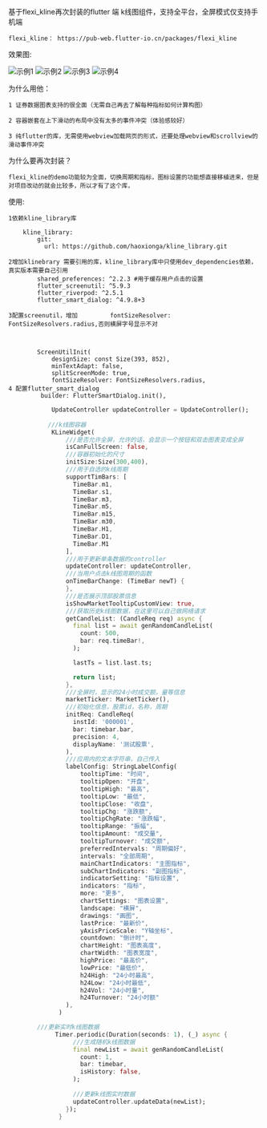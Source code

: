 基于flexi_kline再次封装的flutter 端 k线图组件，支持全平台，全屏模式仅支持手机端

    flexi_kline： https://pub-web.flutter-io.cn/packages/flexi_kline

效果图:

![示例1](/demo/images/1.jpg "图片标题")
![示例2](/demo/images/2.jpg "图片标题")
![示例3](/demo/images/3.jpg "图片标题")
![示例4](/demo/images/4.jpg "图片标题")


为什么用他：

    1 证券数据图表支持的很全面（无需自己再去了解每种指标如何计算构图）

    2 容器嵌套在上下滑动的布局中没有太多的事件冲突（体验感较好）

    3 纯flutter的库，无需使用webview加载网页的形式，还要处理webview和scrollview的滑动事件冲突

为什么要再次封装？
    
    flexi_kline的demo功能较为全面，切换周期和指标，图标设置的功能想直接移植进来，但是对项目改动的就会比较多，所以才有了这个库，



使用:

    1依赖kline_library库

        kline_library:
            git:
              url: https://github.com/haoxionga/kline_library.git
        
    2增加klinebrary 需要引用的库，kline_library库中只使用dev_dependencies依赖，真实版本需要自己引用
            shared_preferences: ^2.2.3 #用于缓存用户点击的设置
            flutter_screenutil: ^5.9.3
            flutter_riverpod: ^2.5.1
            flutter_smart_dialog: ^4.9.8+3

    3配置screenutil，增加         fontSizeResolver: FontSizeResolvers.radius,否则横屏字号显示不对 

            

            ScreenUtilInit(
                designSize: const Size(393, 852),
                minTextAdapt: false,
                splitScreenMode: true,
                fontSizeResolver: FontSizeResolvers.radius,
    4 配置flutter_smart_dialog
             builder: FlutterSmartDialog.init(),

```dart
            UpdateController updateController = UpdateController();
            
           ///k线图容器
            KLineWidget(
                ///是否允许全屏，允许的话，会显示一个按钮和双击图表变成全屏
                isCanFullScreen: false,
                ///容器初始化的尺寸
                initSize:Size(300,400),
                ///用于自选的k线周期
                supportTimBars: [
                  TimeBar.m1,
                  TimeBar.s1,
                  TimeBar.m3,
                  TimeBar.m5,
                  TimeBar.m15,
                  TimeBar.m30,
                  TimeBar.H1,
                  TimeBar.D1,
                  TimeBar.M1
                ],
                ///用于更新单条数据的controller
                updateController: updateController,
                ///当用户点击k线图周期的函数
                onTimeBarChange: (TimeBar newT) {
                },
                ///是否展示顶部股票信息
                isShowMarketTooltipCustomView: true,
                ///获取历史k线图数据，在这里可以自己做网络请求
                getCandleList: (CandleReq req) async {
                  final list = await genRandomCandleList(
                    count: 500,
                    bar: req.timeBar!,
                  );

                  lastTs = list.last.ts;

                  return list;
                },
                ///全屏时，显示的24小时成交额，量等信息
                marketTicker: MarketTicker(),
                ///初始化信息，股票id，名称，周期
                initReq: CandleReq(
                  instId: '000001',
                  bar: timebar.bar,
                  precision: 4,
                  displayName: '测试股票',
                ),
                ///应用内的文本字符串，自己传入
                labelConfig: StringLabelConfig(
                    tooltipTime: "时间",
                    tooltipOpen: "开盘",
                    tooltipHigh: "最高",
                    tooltipLow: "最低",
                    tooltipClose: "收盘",
                    tooltipChg: "涨跌额",
                    tooltipChgRate: "涨跌幅",
                    tooltipRange: "振幅",
                    tooltipAmount: "成交量",
                    tooltipTurnover: "成交额",
                    preferredIntervals: "周期偏好",
                    intervals: "全部周期",
                    mainChartIndicators: "主图指标",
                    subChartIndicators: "副图指标",
                    indicatorSetting: "指标设置",
                    indicators: "指标",
                    more: "更多",
                    chartSettings: "图表设置",
                    landscape: "横屏",
                    drawings: "画图",
                    lastPrice: "最新价",
                    yAxisPriceScale: "Y轴坐标",
                    countdown: "倒计时",
                    chartHeight: "图表高度",
                    chartWidth: "图表宽度",
                    highPrice: "最高价",
                    lowPrice: "最低价",
                    h24High: "24小时最高",
                    h24Low: "24小时最低",
                    h24Vol: "24小时量",
                    h24Turnover: "24小时额"
                ),
              )

        ///更新实时k线图数据
             Timer.periodic(Duration(seconds: 1), (_) async {
                  ///生成随机k线图数据
                  final newList = await genRandomCandleList(
                    count: 1,
                    bar: timebar,
                    isHistory: false,
                  );
                  
                  ///更新k线图实时数据
                  updateController.updateData(newList);
                });
              }